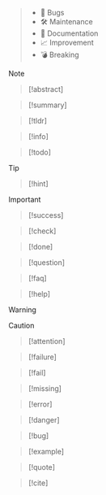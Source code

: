 
> - 🐛 Bugs
>  - 🛠 Maintenance
>  - 📑 Documentation
>  - 📈 Improvement
>  - 💣 Breaking

> [!note] 

> [!abstract]

> [!summary]

> [!tldr]

> [!info] 

> [!todo] 

> [!tip] 

> [!hint]

> [!important]

> [!success]

> [!check]

> [!done]

> [!question]

> [!faq]

> [!help]

> [!warning]

> [!caution]

> [!attention]

> [!failure]

> [!fail]

> [!missing]

> [!error] 

> [!danger]

> [!bug] 

> [!example]

> [!quote] 

> [!cite]
